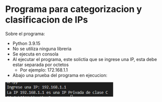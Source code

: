# Programa para categorizacion y clasificacion de IPs

Sobre el programa:
- Python 3.9.15
- No se utiliza ninguna libreria
- Se ejecuta en consola
- Al ejecutar el programa, este solictia que se ingrese una IP, esta debe estar separada por octetos 
    - Por ejemplo: 172.168.1.1
- Abajo una prueba del programa en ejecucion:

![Ejemplo del programa en ejecución: ](ejemploIP.png)